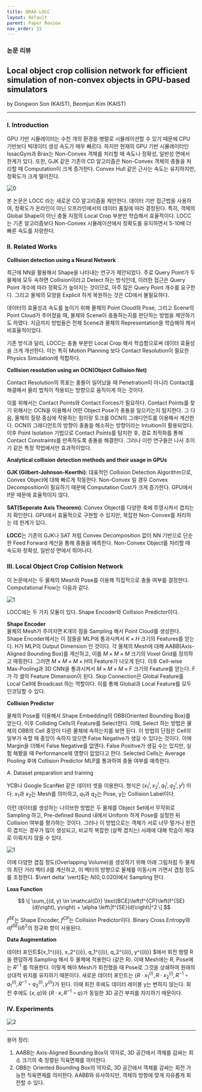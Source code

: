 ```yaml
---
title: BRAX-LOCC
layout: default
parent: Paper Review
nav_order: 15
---
```


### 논문 리뷰

## Local object crop collision network for efficient simulation of non-convex objects in GPU-based simulators  

by Dongwon Son (KAIST), Beomjun Kim (KAIST)  

---

### **I. Introduction**  

GPU 기반 시뮬레이터는 수천 개의 환경을 병렬로 시뮬레이션할 수 있기 때문에 CPU 기반보다 빅데이터 생성 속도가 매우 빠르다. 하지만 현재의 GPU 기반 시뮬레이터인 IssacGym과 Brax는 Non-Convex 객체를 처리할 때 속도나 정확성, 일반성 면에서 한계가 있다. 또한, GJK 같은 기존의 CD 알고리즘은 Non-Convex 객체의 충돌을 처리할 때 Computation이 크게 증가한다. Convex Hull 같은 근사는 속도는 유지하지만, 정확도가 크게 떨어진다.  

![0](../images/BRAX-LOCC/BRAX-LOCC0.png)

본 논문은 LOCC 라는 새로운 CD 알고리즘을 제안한다. 데이터 기반 접근법을 사용하여, 정확도가 온라인이 아닌 오프라인에서의 데이터 품질에 따라 결정된다. 특히, 객체의 Global Shape이 아닌 충돌 지점의 Local Crop 부분만 학습해서 효율적이다. LOCC는 기존 알고리즘보다 Non-Convex 시뮬레이션에서 정확도를 유지하면서 5-10배 더 빠른 속도를 자랑한다.  

### **II. Related Works**  

**Collision detection using a Neural Network**  

최근에 NN을 활용해서 Shape을 나타내는 연구가 제안되었다. 주로 Query Point가 두 물체에 모두 속하면 Collision이라고 Detect 하는 방식인데, 이러한 접근은 Query Point 개수에 따라 정확도가 높아지는 것이므로, 아주 많은 Query Point 개수를 요구한다. 그리고 물체의 모양을 Explicit 하게 복원하는 것은 CD에서 불필요하다.  

데이터의 효율성과 속도를 높이기 위해 물체의 Point Cloud와 Pose, 그리고 Scene의 Point Cloud가 주어졌을 때, 물체와 Scene이 충돌하는지를 판단하는 방법을 제안하기도 하였다. 지금까지 방법들은 전체 Scene과 물체의 Representation을 학습해야 해서 비효율적이었다.  

기존 방식과 달리, LOCC는 충돌 부분만 Local Crop 해서 학습함으로써 데이터 효율성을 크게 개선한다. 이는 특히 Motion Planning 보다 Contact Resolution이 필요한 Physics Simulation에 적합하다.  


**Collision resolution using an OCN(Object Collision Net)**  

Contact Resolution의 목표는 충돌이 일어났을 때 Penetration이 아니라 Contact를 해결해서 물리 법칙이 적용되는 방향으로 움직이게 하는 것이다. 

이를 위해서는 Contact Points와 Contact Forces가 필요하다. Contact Points를 찾기 위해서는 OCN을 이용해서 어떤 Object Pose가 충돌을 일으키는지 탐지한다. 그 다음, 물체의 질량 중심에 작용하는 힘이랑 토크를 OCN의 그래디언트를 이용해서 계산한다. OCN의 그래디언트의 방향이 충돌을 해소하는 방향이라는 Intuition이 활용되었다. 이후 Point Isolation 기법으로 Contact Points를 탐지한 후, 경로 최적화를 통해 Contact Constraints를 만족하도록 충돌을 해결한다. 그러나 이런 연구들은 나사 조이기 같은 특정 작업에서만 효과적이었다.  

**Analytical collision detection methods and their usage in GPUs**  

**GJK (Gilbert-Johnson-Keerthi)**: 대표적인 Collision Detection Algorithm으로, Convex Object에 대해 빠르게 작동한다. Non-Convex 일 경우 Convex Decomposition이 필요하기 때문에 Computation Cost가 크게 증가한다. GPU에서 If문 때문에 효율적이지 않다.  

**SAT(Seperate Axis Theorem)**: Convex Object를 다양한 축에 투영시켜서 겹치는지 확인한다. GPU에서 효율적으로 구현할 수 있지만, 복잡한 Non-Convex를 처리하는 데 한계가 있다.  

**LOCC**는 기존의 GJK나 SAT 처럼 Convex Decomposition 없이 NN 기반으로 단순한 Feed Forward 계산을 통해 충돌을 예측한다. Non-Convex Object를 처리할 때 속도와 정확성, 일반성 면에서 뛰어나다.  


### **III. Local Object Crop Collision Network**  

이 논문에서는 두 물체의 Mesh와 Pose를 이용해 직접적으로 충돌 여부를 결정한다. Computational Flow는 다음과 같다.  

![1](../images/BRAX-LOCC/BRAX-LOCC.png)

LOCC에는 두 가지 모듈이 있다. Shape Encoder와 Collision Predictor이다. 

**Shape Encoder**  
물체의 Mesh가 주어지면 K개의 점을 Sampling 해서 Point Cloud를 생성한다. Shape Encoder에서는 이 점들을 MLP에 통과시켜서 $K \times H$ 크기의 Features를 얻는다. H가 MLP의 Output Dimension 인 것이다. 각 물체의 Mesh에 대해 AABB(Axis-Aligned Bounding Box)를 계산하고, 이를 $M \times M \times M$ 크기의 Voxel Grid를 정의하고 매핑한다. 그러면 $M \times M \times M \times H$의 Feature가 나오게 된다. 이후 Cell-wise Max-Pooling과 3D CNN을 통과시켜서 $M \times M \times M \times F$ 크기의 Feature를 얻는다. F가 각 셀의 Feature Dimension이 된다. Skip Connection은 Global Feature를 Local Cell에 Broadcast 하는 역할이다. 이를 통해 Global과 Local Feature를 모두 인코딩할 수 있다.  

**Collision Predictor**  

물체의 Pose를 이용해서 Shape Embedding의 OBB(Oriented Bounding Box)를 얻는다. 이후 Colliding Cells의 Feature를 Select한다. 이때, Select 하는 방법은 물체의 OBB의 Cell 중앙이 다른 물체에 속하는지를 보면 된다. 이 방법의 단점은 Cell의 일부가 속할 때 중앙이 속하지 않으면 False Negative가 생길 수 있다는 것이다. 이에 Margin을 더해서 False Negative를 없앤다. False Positive가 생길 수는 있지만, 실험 해봤을 때 Performance에 영향이 없었다고 한다. Selected Cells는 Average Pooling 후에 Collision Predictor MLP를 통과하여 충돌 여부를 예측한다. 

A. Dataset preparation and training  

YCB나 Google ScanNet 같은 데이터 셋을 이용한다. 형식은 ${(x_1^{i}, x_2^{i}, q_1^{i}, q_2^{i}, y^{i})}$ 이다. $x_1$과 $x_2$는 Mesh를 의미하고, $q_1$과 $q_2$는 Pose, y는 Collision Label이다. 

이런 데이터를 생성하는 나이브한 방법은 두 물체를 Object Set에서 무작위로 Sampling 하고, Pre-defined Bound 내에서 Uniform 하게 Pose를 설정한 뒤 Collision 여부를 평가하는 것이다. 그러나 이 방법으로는 객체가 서로 너무 멀거나 완전히 겹치는 경우가 많이 생성되고, 비교적 복잡한 (살짝 겹치는) 사례에 대해 학습이 제대로 이뤄지지 않을 수 있다.  

![1](../images/BRAX-LOCC/1.png)

이에 다양한 겹침 정도(Overlapping Volume)을 생성하기 위해 아래 그림처럼 두 물체의 최단 거리 벡터 $\delta$를 계산하고, 이 벡터의 방향으로 물체를 이동시켜 가면서 겹침 정도를 조정한다. $\vert delta' \vert}$는 $N(0, 0.020)$에서 Sampling 한다. 

**Loss Function**  

$$
\[
\sum_{(d, y) \in \mathcal{D}} \text{BCE}\left(f^{CP}\left(f^{SE}(d)\right), y\right) + \alpha \left\|f^{SE}(d)\right\|^2
\]  
$$

$f^{SE}$는 Shape Encoder, $f^{CP}$는 Collision Predictor이다. Binary Cross Entropy와 $\alpha f^{SE}(d)^2$의 정규화 항이 사용된다.  

**Data Augmentation**  

데이터 포인트$\{x_1^{(i)}, x_2^{(i)}, q_1^{(i)}, q_2^{(i)}, y^{(i)}\}
$에서 회전 행렬 R을 랜덤하게 Sampling 해서 두 물체에 적용한다 (같은 R). 이때 Mesh에는 $R$, Pose에는 $R^{-1}$ 를 적용한다. 이렇게 해야 Mesh가 회전했을 때 Pose로 그것을 상쇄하여 원래의 상대적 위치를 유지하기 때문이다. 새로운 데이터 포인트는 $\{R \cdot x_1^{(i)}, R \cdot x_2^{(i)}, R^{-1} \circ q_1^{(i)}, R^{-1} \circ q_2^{(i)}, y^{(i)}\}$가 된다. 이때 회전 후에도 데이터 레이블 y는 변하지 않는다. 회전 후에도 $\{x, q\}$와 $\{R \cdot x, R^{-1} \circ q\}$가 동일한 3D 공간 부피를 차지하기 때문이다. 



### **IV. Experiments**  

![2](../images/BRAX-LOCC/BRAX-LOCC2.png)

---
용어 정리:  

1. AABB는 Axis-Aligned Bounding Box의 약자로, 3D 공간에서 객체를 감싸는 최소 크기의 축 정렬된 직육면체를 의미한다.  
2. OBB는 Oriented Bounding Box의 약자로, 3D 공간에서 객체를 감싸는 회전 가능한 직육면체를 의미한다. AABB와 유사하지만, 객체의 방향에 맞게 자유롭게 회전할 수 있다.  

